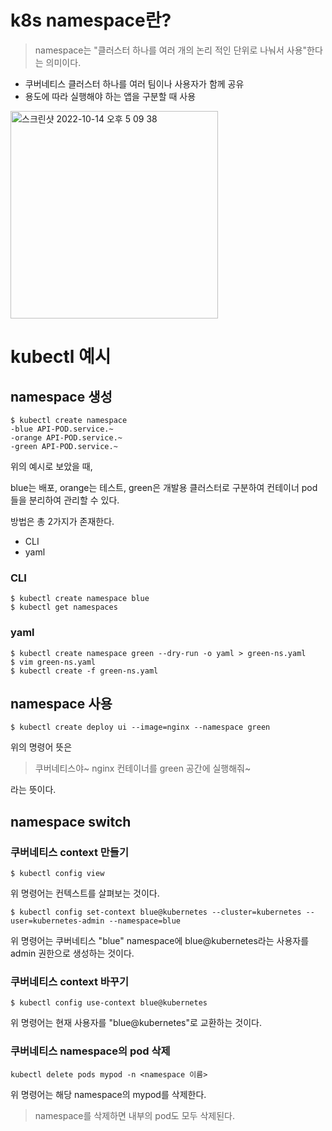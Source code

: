 # k8s namespace란?

> namespace는 "클러스터 하나를 여러 개의 논리 적인 단위로 나눠서 사용"한다는 의미이다.

* 쿠버네티스 클러스터 하나를 여러 팀이나 사용자가 함께 공유
* 용도에 따라 실행해야 하는 앱을 구분할 때 사용

<img width="332" alt="스크린샷 2022-10-14 오후 5 09 38" src="https://user-images.githubusercontent.com/79268661/195800195-17a41840-9621-4428-ae0e-7a68d0e37e75.png">


# kubectl 예시

## namespace 생성

```shell
$ kubectl create namespace
-blue API-POD.service.~
-orange API-POD.service.~
-green API-POD.service.~
```

위의 예시로 보았을 때,

blue는 배포, orange는 테스트, green은 개발용 클러스터로 구분하여 컨테이너 pod들을 분리하여 관리할 수 있다.


방법은 총 2가지가 존재한다.

* CLI
* yaml

### CLI

```shell
$ kubectl create namespace blue
$ kubectl get namespaces
```

### yaml

```shell
$ kubectl create namespace green --dry-run -o yaml > green-ns.yaml
$ vim green-ns.yaml
$ kubectl create -f green-ns.yaml
```

## namespace 사용

```shell
$ kubectl create deploy ui --image=nginx --namespace green
```

위의 명령어 뜻은

> 쿠버네티스야~ nginx 컨테이너를 green 공간에 실행해줘~

라는 뜻이다.

## namespace switch

### 쿠버네티스 context 만들기

```shell
$ kubectl config view
```

위 명령어는 컨텍스트를 살펴보는 것이다.

```shell
$ kubectl config set-context blue@kubernetes --cluster=kubernetes --user=kubernetes-admin --namespace=blue
```

위 명령어는 쿠버네티스 "blue" namespace에 blue@kubernetes라는 사용자를 admin 권한으로 생성하는 것이다.

### 쿠버네티스 context 바꾸기

```shell
$ kubectl config use-context blue@kubernetes
```

위 명령어는 현재 사용자를 "blue@kubernetes"로 교환하는 것이다.

### 쿠버네티스 namespace의 pod 삭제

```shell
kubectl delete pods mypod -n <namespace 이름>
```

위 명령어는 해당 namespace의 mypod를 삭제한다.

> namespace를 삭제하면 내부의 pod도 모두 삭제된다.







